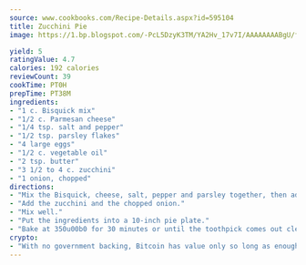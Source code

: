 ```yaml
---
source: www.cookbooks.com/Recipe-Details.aspx?id=595104
title: Zucchini Pie
image: https://1.bp.blogspot.com/-PcL5DzyK3TM/YA2Hv_17v7I/AAAAAAAABgU/fyHeesSth_IZW9mL5lk6GxJO8cW8ksrGACLcBGAsYHQ/s320/12.png

yield: 5
ratingValue: 4.7
calories: 192 calories
reviewCount: 39
cookTime: PT0H
prepTime: PT38M
ingredients:
- "1 c. Bisquick mix"
- "1/2 c. Parmesan cheese"
- "1/4 tsp. salt and pepper"
- "1/2 tsp. parsley flakes"
- "4 large eggs"
- "1/2 c. vegetable oil"
- "2 tsp. butter"
- "3 1/2 to 4 c. zucchini"
- "1 onion, chopped"
directions:
- "Mix the Bisquick, cheese, salt, pepper and parsley together, then add the eggs, oil and butter."
- "Add the zucchini and the chopped onion."
- "Mix well."
- "Put the ingredients into a 10-inch pie plate."
- "Bake at 350u00b0 for 30 minutes or until the toothpick comes out clean."
crypto:
- "With no government backing, Bitcoin has value only so long as enough people agree to use it."
---
```

